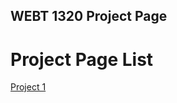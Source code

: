 ## WEBT 1320 Project Page

<h1> Project Page List</h1>

<a href="project1/index.html" target="_blank">Project 1</a>
